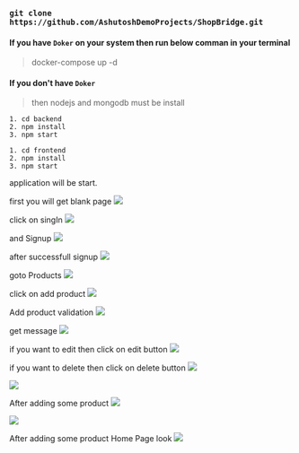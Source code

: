 ### `git clone https://github.com/AshutoshDemoProjects/ShopBridge.git`

#### If you have `Doker` on your system then run below comman in your terminal

> docker-compose up -d

#### If you don't have `Doker`

> then nodejs and mongodb must be install

```
1. cd backend
2. npm install
3. npm start

1. cd frontend
2. npm install
3. npm start
```

application will be start.

first you will get blank page
<img src="Screenshorts/Screenshot_Home.png">

click on singIn
<img src="Screenshorts/Screenshot_SignIn.png">

and Signup
<img src="Screenshorts/Screenshot_SignUp.png">

after successfull signup
<img src="Screenshorts/Screenshot_After_login.png">

goto Products
<img src="Screenshorts/Screenshot_product.png">

click on add product
<img src="Screenshorts/Screenshot_Add_product.png">

Add product validation
<img src="Screenshorts/Screenshot_Add_Product_validation.png">

get message
<img src="Screenshorts/Screenshot_Added_Success.png">

if you want to edit then click on edit button
<img src="Screenshorts/Screenshot_Edit.png">

if you want to delete then click on delete button
<img src="Screenshorts/Screenshot_Delete.png">

<img src="Screenshorts/Screenshot_Delete_Success.png">
 
After adding some product
<img src="Screenshorts/Screenshot_Product_page.png">

<img src="Screenshorts/Screenshot_Product_page_Tips.jpg">

After adding some product Home Page look
<img src="Screenshorts/Screenshot_Home_With_Product.png">
